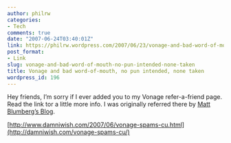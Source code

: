 ```yaml
---
author: philrw
categories:
- Tech
comments: true
date: "2007-06-24T03:40:01Z"
link: https://philrw.wordpress.com/2007/06/23/vonage-and-bad-word-of-mouth-no-pun-intended-none-taken/
post_format:
- Link
slug: vonage-and-bad-word-of-mouth-no-pun-intended-none-taken
title: Vonage and bad word-of-mouth, no pun intended, none taken
wordpress_id: 196
---
```


Hey friends, I’m sorry if I ever added you to my Vonage refer-a-friend page. Read the link tor a little more info. I was originally referred there by [Matt Blumberg’s Blog](http://www.onlyonceblog.com/).

[http://www.damniwish.com/2007/06/vonage-spams-cu.html](http://damniwish.com/vonage-spams-cu/)
